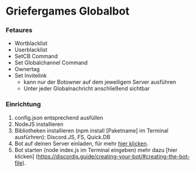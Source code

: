 # Griefergames Globalbot

### Fetaures
- Wortblacklist
- Userblacklist
- SetCB Command
- Set Globalchannel Command
- Ownertag
- Set Invitelink
  - kann nur der Botowner auf dem jeweiligem Server ausführen
  - Unter jeder Globalnachricht anschließend sichtbar

### Einrichtung
  1. config.json entsprechend ausfüllen
  2. NodeJS installieren
  3. Bibliotheken installieren (npm install [Paketname] im Terminal ausfürhren): Discord.JS, FS, Quick.DB
  4. Bot auf deinen Server einladen, für mehr [hier klicken](https://discordjs.guide/preparations/adding-your-bot-to-servers.html#bot-invite-links).
  5. Bot starten (node index.js im Terminal eingeben) mehr dazu [hier klicken] (https://discordjs.guide/creating-your-bot/#creating-the-bot-file).

